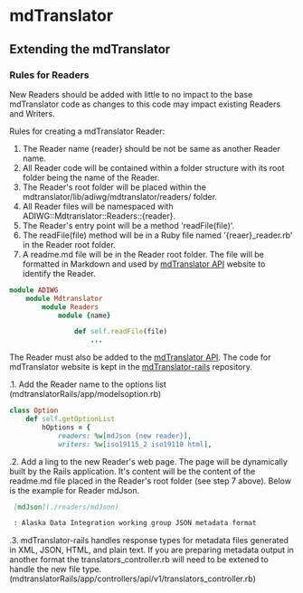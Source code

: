 # mdTranslator

## Extending the mdTranslator

### Rules for Readers

New Readers should be added with little to no impact to the base mdTranslator code as changes to this code may impact existing Readers and Writers.  

Rules for creating a mdTranslator Reader: 

1. The Reader name {reader} should be not be same as another Reader name.
2. All Reader code will be contained within a folder structure with its root folder being the name of the Reader.  
3. The Reader's root folder will be placed within the mdtranslator/lib/adiwg/mdtranslator/readers/ folder.
4. All Reader files will be namespaced with ADIWG::Mdtranslator::Readers::{reader}.
5. The Reader's entry point will be a method 'readFile(file)'.
6. The readFile(file) method will be in a Ruby file named '{reaer}_reader.rb' in the Reader root folder. 
7. A readme.md file will be in the Reader root folder.  The file will be formatted in Markdown and used by [mdTranslator API](http://mdtranslator.adiwg.org/) website to identify the Reader. 

````ruby
module ADIWG
    module Mdtranslator
        module Readers
            module {name}

                def self.readFile(file)
                    ...
````

The Reader must also be added to the [mdTranslator API](http://mdtranslator.adiwg.org/).  The code for mdTranslator website is kept in the [mdTranslator-rails](https://github.com/adiwg/mdTranslator-rails) repository.  

.1. Add the Reader name to the options list (mdtranslatorRails/app/modelsoption.rb)

````ruby
class Option
	def self.getOptionList
		hOptions = {
			readers: %w[mdJson {new reader}],
			writers: %w[iso19115_2 iso19110 html],
````
.2. Add a ling to the new Reader's web page.  The page will be dynamically built by the Rails application.  It's content will be the content of the readme.md file placed in the Reader's root folder (see step 7 above). Below is the example for Reader mdJson.

````md
 [mdJson](./readers/mdJson)

 : Alaska Data Integration working group JSON metadata format
````
.3. mdTranslator-rails handles response types for metadata files generated in XML, JSON, HTML, and plain text.  If you are preparing metadata output in another format the translators_controller.rb will need to be extened to handle the new file type.   (mdtranslatorRails/app/controllers/api/v1/translators_controller.rb)
